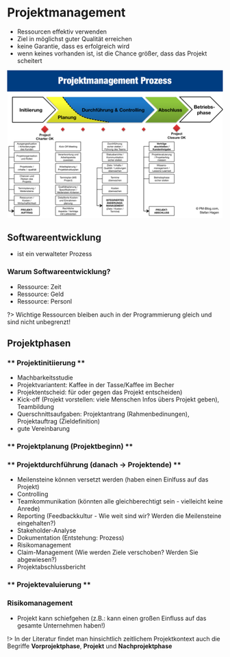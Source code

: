 # Projektmanagement

- Ressourcen effektiv verwenden
- Ziel in möglichst guter Qualität erreichen
- keine Garantie, dass es erfolgreich wird
- wenn keines vorhanden ist, ist die Chance größer, dass das Projekt scheitert

![Grafik-Management](pm_prozess.png)

## Softwareentwicklung

-  ist ein verwalteter Prozess

### Warum Softwareentwicklung?

- Ressource: Zeit 
- Ressource: Geld 
- Ressource: Personl 

?> Wichtige Ressourcen bleiben auch in der Programmierung gleich und sind nicht unbegrenzt!

## Projektphasen
<!-- tabs:start -->
### ** Projektinitiierung **
- Machbarkeitsstudie
- Projektvariantent: Kaffee in der Tasse/Kaffee im Becher
- Projektentscheid: für oder gegen das Projekt entscheiden)
- Kick-off (Projekt vorstellen: viele Menschen Infos übers Projekt geben), Teambildung
- Querschnittsaufgaben: Projektantrang (Rahmenbedinungen), Projektauftrag (Zieldefinition)
- gute Vereinbarung

### ** Projektplanung (Projektbeginn) **



### ** Projektdurchführung (danach -> Projektende) **
- Meilensteine können versetzt werden (haben einen Einlfuss auf das Projekt)
- Controlling
- Teamkommunikation (könnten alle gleichberechtigt sein - vielleicht keine Anrede)
- Reporting (Feedbackkultur - Wie weit sind wir? Werden die Meilensteine eingehalten?)
- Stakeholder-Analyse
- Dokumentation (Entstehung: Prozess)
- Risikomanagement
- Claim-Management (Wie werden Ziele verschoben? Werden Sie abgewiesen?)
- Projektabschlussbericht

### ** Projektevaluierung **
<!-- tabs:end -->

### Risikomanagement

- Projekt kann schiefgehen (z.B.: kann einen großen Einfluss auf das gesamte Unternehmen haben!)

!> In der Literatur findet man hinsichtlich zeitlichem Projektkontext auch die Begriffe **Vorprojektphase**, **Projekt** und **Nachprojektphase**